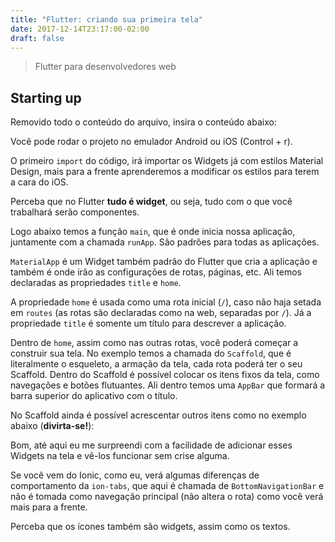 ```yaml
---
title: "Flutter: criando sua primeira tela"
date: 2017-12-14T23:17:00-02:00
draft: false
---
```


> Flutter para desenvolvedores web

## Starting up

Removido todo o conteúdo do arquivo, insira o conteúdo abaixo:

<script src="https://gist.github.com/mnaegeler/acff78c01d5d436cdd5fa93a4fe6d1ce.js"></script>

Você pode rodar o projeto no emulador Android ou iOS (Control + r).

O primeiro `import` do código, irá importar os Widgets já com estilos Material Design, mais para a frente aprenderemos a modificar os estilos para terem a cara do iOS.

Perceba que no Flutter **tudo é widget**, ou seja, tudo com o que você  trabalhará serão componentes.

Logo abaixo temos a função `main`, que é onde inicia nossa aplicação, juntamente com a chamada `runApp`. São padrões para todas as aplicações.

`MaterialApp` é um Widget também padrão do Flutter que cria a aplicação e também é onde irão as configurações de rotas, páginas, etc. Ali temos declaradas as propriedades `title` e `home`.

A propriedade `home` é usada como uma rota inicial (`/`), caso não haja setada em `routes` (as rotas são declaradas como na web, separadas por `/`). Já a propriedade `title` é somente um título para descrever a aplicação.

Dentro de `home`, assim como nas outras rotas, você poderá começar a construir sua tela. No exemplo temos a chamada do `Scaffold`, que é literalmente o esqueleto, a armação da tela, cada rota poderá ter o seu Scaffold. Dentro do Scaffold é possível colocar os itens fixos da tela, como navegações e botões flutuantes. Ali dentro temos uma `AppBar` que formará a barra superior do aplicativo com o título.

No Scaffold ainda é possível acrescentar outros itens como no exemplo abaixo (**divirta-se!**):

<script src="https://gist.github.com/mnaegeler/19539fa78aa38264728b7f7eaa771d71.js"></script>

Bom, até aqui eu me surpreendi com a facilidade de adicionar esses Widgets na tela e vê-los funcionar sem crise alguma.

Se você vem do Ionic, como eu, verá algumas diferenças de comportamento da `ion-tabs`, que aqui é chamada de `BottomNavigationBar` e não é tomada como navegação principal (não altera o rota) como você verá mais para a frente.

Perceba que os ícones também são widgets, assim como os textos.
